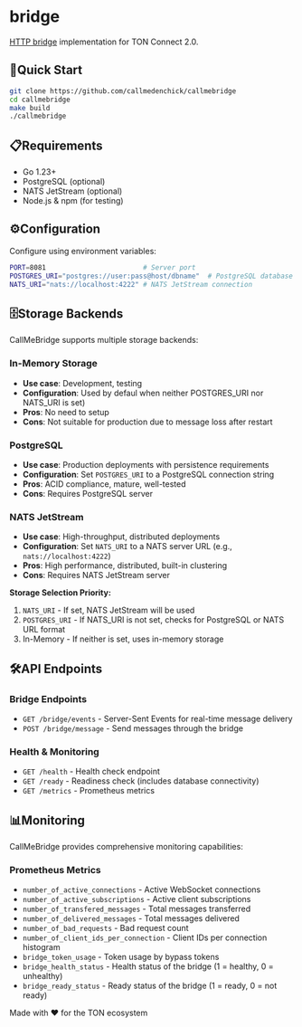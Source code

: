 # bridge

[HTTP bridge](https://github.com/ton-connect/docs/blob/main/bridge.md) implementation for TON Connect 2.0.

## 🚀Quick Start

```bash
git clone https://github.com/callmedenchick/callmebridge
cd callmebridge
make build
./callmebridge
```

## 📋Requirements

- Go 1.23+
- PostgreSQL (optional)
- NATS JetStream (optional)
- Node.js & npm (for testing)

## ⚙️Configuration

Configure using environment variables:

```bash
PORT=8081                        # Server port
POSTGRES_URI="postgres://user:pass@host/dbname"  # PostgreSQL database connection
NATS_URI="nats://localhost:4222" # NATS JetStream connection
```

## 🗄️Storage Backends

CallMeBridge supports multiple storage backends:

### In-Memory Storage
- **Use case**: Development, testing
- **Configuration**: Used by defaul when neither POSTGRES_URI nor NATS_URI is set)
- **Pros**: No need to setup
- **Cons**: Not suitable for production due to message loss after restart

### PostgreSQL
- **Use case**: Production deployments with persistence requirements
- **Configuration**: Set `POSTGRES_URI` to a PostgreSQL connection string
- **Pros**: ACID compliance, mature, well-tested
- **Cons**: Requires PostgreSQL server

### NATS JetStream
- **Use case**: High-throughput, distributed deployments
- **Configuration**: Set `NATS_URI` to a NATS server URL (e.g., `nats://localhost:4222`)
- **Pros**: High performance, distributed, built-in clustering
- **Cons**: Requires NATS JetStream server

**Storage Selection Priority:**
1. `NATS_URI` - If set, NATS JetStream will be used
2. `POSTGRES_URI` - If NATS_URI is not set, checks for PostgreSQL or NATS URL format
3. In-Memory - If neither is set, uses in-memory storage

## 🛠️API Endpoints

### Bridge Endpoints

- `GET /bridge/events` - Server-Sent Events for real-time message delivery
- `POST /bridge/message` - Send messages through the bridge

### Health & Monitoring

- `GET /health` - Health check endpoint
- `GET /ready` - Readiness check (includes database connectivity)
- `GET /metrics` - Prometheus metrics

## 📊Monitoring

CallMeBridge provides comprehensive monitoring capabilities:

### Prometheus Metrics

- `number_of_active_connections` - Active WebSocket connections
- `number_of_active_subscriptions` - Active client subscriptions
- `number_of_transfered_messages` - Total messages transferred
- `number_of_delivered_messages` - Total messages delivered
- `number_of_bad_requests` - Bad request count
- `number_of_client_ids_per_connection` - Client IDs per connection histogram
- `bridge_token_usage` - Token usage by bypass tokens
- `bridge_health_status` - Health status of the bridge (1 = healthy, 0 = unhealthy)
- `bridge_ready_status` - Ready status of the bridge (1 = ready, 0 = not ready)

Made with ❤️ for the TON ecosystem

